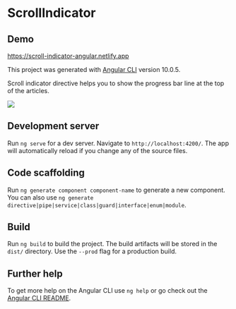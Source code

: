 # ScrollIndicator

## Demo

https://scroll-indicator-angular.netlify.app


This project was generated with [Angular CLI](https://github.com/angular/angular-cli) version 10.0.5.

Scroll indicator directive helps you to show the progress bar line at the top of the articles. 


![](scoll-indicator.gif)
## Development server

Run `ng serve` for a dev server. Navigate to `http://localhost:4200/`. The app will automatically reload if you change any of the source files.

## Code scaffolding

Run `ng generate component component-name` to generate a new component. You can also use `ng generate directive|pipe|service|class|guard|interface|enum|module`.

## Build

Run `ng build` to build the project. The build artifacts will be stored in the `dist/` directory. Use the `--prod` flag for a production build.


## Further help

To get more help on the Angular CLI use `ng help` or go check out the [Angular CLI README](https://github.com/angular/angular-cli/blob/master/README.md).
